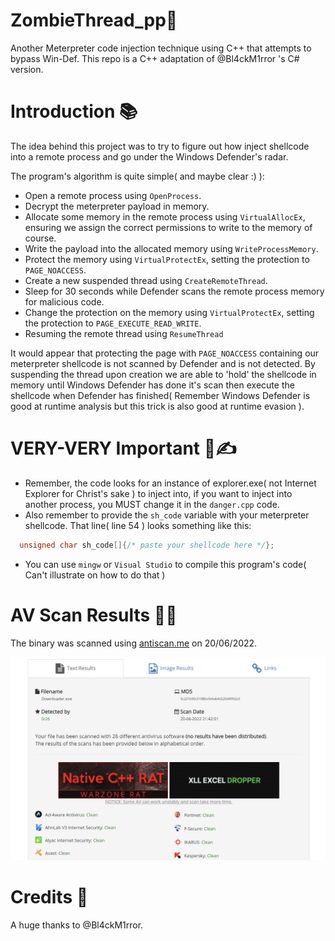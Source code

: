 # ZombieThread_pp🧟
Another Meterpreter code injection technique using C++ that attempts to bypass Win-Def. This repo is a C++ adaptation of @Bl4ckM1rror 's C# version.

# Introduction 📚
The idea behind this project was to try to figure out how inject shellcode into a remote process and go under the Windows Defender's radar.

The program's algorithm is quite simple( and maybe clear :) ):

- Open a remote process using `OpenProcess`.
- Decrypt the meterpreter payload in memory.
- Allocate some memory in the remote process using `VirtualAllocEx`, ensuring we assign the correct permissions to write to the memory of course.
- Write the payload into the allocated memory using `WriteProcessMemory`.
- Protect the memory using `VirtualProtectEx`, setting the protection to `PAGE_NOACCESS`.
- Create a new suspended thread using `CreateRemoteThread`.
- Sleep for 30 seconds while Defender scans the remote process memory for malicious code.
- Change the protection on the memory using `VirtualProtectEx`, setting the protection to `PAGE_EXECUTE_READ_WRITE`.
- Resuming the remote thread using `ResumeThread`

It would appear that protecting the page with `PAGE_NOACCESS` containing our meterpreter shellcode is not scanned by Defender and is not detected. By suspending the thread upon creation we are able to 'hold' the shellcode in memory until Windows Defender has done it's scan then execute the shellcode when Defender has finished( Remember Windows Defender is good at runtime analysis but this trick is also good at runtime evasion ).

# VERY-VERY Important 📝✍️
- Remember, the code looks for an instance of explorer.exe( not Internet Explorer for Christ's sake ) to inject into, if you want to inject into another process, you MUST change it in the `danger.cpp` code.
- Also remember to provide the `sh_code` variable with your meterpreter shellcode. That line( line 54 ) looks something like this:
```cpp
  unsigned char sh_code[]{/* paste your shellcode here */};
```
- You can use `mingw` or `Visual Studio` to compile this program's code( Can't illustrate on how to do that )

# AV Scan Results 🚨🚨

The binary was scanned using [antiscan.me](https://antiscan.me/scan/new/result?id=JkbJGQBeJIw6) on 20/06/2022.

![AV Scan](https://github.com/Bl4ckM1rror/ZombieThread/blob/main/antiscan.png?raw=true)

# Credits 🫡
A huge thanks to @Bl4ckM1rror.

